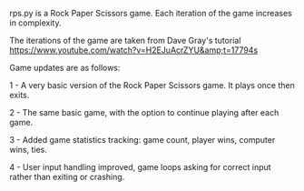 rps.py is a Rock Paper Scissors game. Each iteration of the game increases in complexity. 

The iterations of the game are taken from Dave Gray's tutorial https://www.youtube.com/watch?v=H2EJuAcrZYU&amp;t=17794s


Game updates are as follows:

1 - A very basic version of the Rock Paper Scissors game. It plays once then exits.
 
2 - The same basic game, with the option to continue playing after each game.

3 - Added game statistics tracking: game count, player wins, computer wins, ties.

4 - User input handling improved, game loops asking for correct input rather than exiting or crashing.

